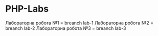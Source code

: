 # PHP-Labs
Лабораторна робота №1 = breanch lab-1
Лабораторна робота №2 = breanch lab-2
Лабораторна робота №3 = breanch lab-3
